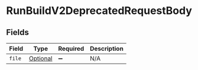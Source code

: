 # RunBuildV2DeprecatedRequestBody


## Fields

| Field                                                                                     | Type                                                                                      | Required                                                                                  | Description                                                                               |
| ----------------------------------------------------------------------------------------- | ----------------------------------------------------------------------------------------- | ----------------------------------------------------------------------------------------- | ----------------------------------------------------------------------------------------- |
| `file`                                                                                    | [Optional<RunBuildV2DeprecatedFile>](../../models/operations/RunBuildV2DeprecatedFile.md) | :heavy_minus_sign:                                                                        | N/A                                                                                       |